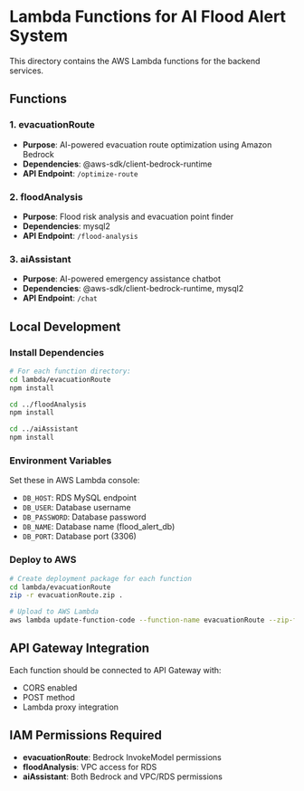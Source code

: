 # Lambda Functions for AI Flood Alert System

This directory contains the AWS Lambda functions for the backend services.

## Functions

### 1. evacuationRoute
- **Purpose**: AI-powered evacuation route optimization using Amazon Bedrock
- **Dependencies**: @aws-sdk/client-bedrock-runtime
- **API Endpoint**: `/optimize-route`

### 2. floodAnalysis  
- **Purpose**: Flood risk analysis and evacuation point finder
- **Dependencies**: mysql2
- **API Endpoint**: `/flood-analysis`

### 3. aiAssistant
- **Purpose**: AI-powered emergency assistance chatbot
- **Dependencies**: @aws-sdk/client-bedrock-runtime, mysql2
- **API Endpoint**: `/chat`

## Local Development

### Install Dependencies
```bash
# For each function directory:
cd lambda/evacuationRoute
npm install

cd ../floodAnalysis  
npm install

cd ../aiAssistant
npm install
```

### Environment Variables
Set these in AWS Lambda console:
- `DB_HOST`: RDS MySQL endpoint
- `DB_USER`: Database username
- `DB_PASSWORD`: Database password
- `DB_NAME`: Database name (flood_alert_db)
- `DB_PORT`: Database port (3306)

### Deploy to AWS
```bash
# Create deployment package for each function
cd lambda/evacuationRoute
zip -r evacuationRoute.zip .

# Upload to AWS Lambda
aws lambda update-function-code --function-name evacuationRoute --zip-file fileb://evacuationRoute.zip
```

## API Gateway Integration

Each function should be connected to API Gateway with:
- CORS enabled
- POST method
- Lambda proxy integration

## IAM Permissions Required

- **evacuationRoute**: Bedrock InvokeModel permissions
- **floodAnalysis**: VPC access for RDS
- **aiAssistant**: Both Bedrock and VPC/RDS permissions